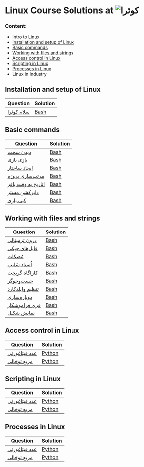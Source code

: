 # Linux Course Solutions at ![کوئرا](https://user-images.githubusercontent.com/49264993/137637114-e0687e95-08eb-4181-98b0-56fe515f6bc7.png)
### Content:
  - Intro to Linux
  - [Installation and setup of Linux](#installation-and-setup-of-linux)
  - [Basic commands](#basic-commands)
  - [Working with files and strings](#working-with-files-and-strings)
  - [Access control in Linux](#access-control-in-linux)
  - [Scripting in Linux](#scripting-in-linux)
  - [Processes in Linux](#processes-in-linux)
  - Linux in Industry



## Installation and setup of Linux
Question | Solution
 --- | ---
[سلام کوئرا](<https://quera.org/college/8903/chapter/32289/lesson/106744/>) | [Bash](https://github.com/MoeeinAali/Quera-College-Linux-Course/blob/main/01-Intro%20to%20Linux/%D8%B3%D9%84%D8%A7%D9%85%20%DA%A9%D9%88%D8%A6%D8%B1%D8%A7.sh) |

## Basic commands
Question | Solution
 --- | ---
[دیدن سخت](https://quera.org/college/8903/chapter/32290/lesson/108595/) | [Bash](https://github.com/MoeeinAali/Quera-College-Linux-Course/blob/main/02-Installation%20and%20setup%20of%20Linux/%D8%AF%DB%8C%D8%AF%D9%86%20%D8%B3%D8%AE%D8%AA.sh) |
[بازی بازی](https://quera.org/college/8903/chapter/32290/lesson/108941/) | [Bash](https://github.com/MoeeinAali/Quera-College-Linux-Course/blob/main/02-Installation%20and%20setup%20of%20Linux/%D8%A8%D8%A7%D8%B2%DB%8C%20%D8%A8%D8%A7%D8%B2%DB%8C.sh) |
[ایجاد ساختار](https://quera.org/college/8903/chapter/32290/lesson/108678/) | [Bash](https://github.com/MoeeinAali/Quera-College-Linux-Course/blob/main/02-Installation%20and%20setup%20of%20Linux/%D8%A7%DB%8C%D8%AC%D8%A7%D8%AF%20%D8%B3%D8%A7%D8%AE%D8%AA%D8%A7%D8%B1.sh) |
[مرتب‌سازی پروژه](https://quera.org/college/8903/chapter/32290/lesson/108885/) | [Bash](https://github.com/MoeeinAali/Quera-College-Linux-Course/blob/main/02-Installation%20and%20setup%20of%20Linux/%D9%85%D8%B1%D8%AA%D8%A8%E2%80%8C%D8%B3%D8%A7%D8%B2%DB%8C%20%D9%BE%D8%B1%D9%88%DA%98%D9%87.sh) |
[تاریخ به وقت باقر!](https://quera.org/college/8903/chapter/32290/lesson/111993/) | [Bash](https://github.com/MoeeinAali/Quera-College-Linux-Course/blob/main/02-Installation%20and%20setup%20of%20Linux/%D8%AA%D8%A7%D8%B1%DB%8C%D8%AE%20%D8%A8%D9%87%20%D9%88%D9%82%D8%AA%20%D8%A8%D8%A7%D9%82%D8%B1!.sh) |
[دایرکشن مستر](https://quera.org/college/8903/chapter/32290/lesson/108006/) | [Bash](https://github.com/MoeeinAali/Quera-College-Linux-Course/blob/main/02-Installation%20and%20setup%20of%20Linux/%D8%AF%D8%A7%DB%8C%D8%B1%DA%A9%D8%B4%D9%86%20%D9%85%D8%B3%D8%AA%D8%B1.sh) |
[کپی بازی](https://quera.org/college/8903/chapter/32290/lesson/111692/) | [Bash](https://github.com/MoeeinAali/Quera-College-Linux-Course/blob/main/02-Installation%20and%20setup%20of%20Linux/%DA%A9%D9%BE%DB%8C%20%D8%A8%D8%A7%D8%B2%DB%8C.sh) |


## Working with files and strings
Question | Solution
 --- | ---
[درون ترمینالی](https://quera.org/college/8903/chapter/32291/lesson/110626/) | [Bash](https://github.com/MoeeinAali/Quera-College-Linux-Course/blob/main/04-Working%20with%20files%20and%20strings/%D8%AF%D8%B1%D9%88%D9%86%20%D8%AA%D8%B1%D9%85%DB%8C%D9%86%D8%A7%D9%84%DB%8C.sh) |
[فایل‌های چپکی](https://quera.org/college/8903/chapter/32291/lesson/110634/) | [Bash](https://github.com/MoeeinAali/Quera-College-Linux-Course/blob/main/04-Working%20with%20files%20and%20strings/%D9%81%D8%A7%DB%8C%D9%84%E2%80%8C%D9%87%D8%A7%DB%8C%20%DA%86%D9%BE%DA%A9%DB%8C.sh) |
[مُصکات](https://quera.org/college/8903/chapter/32291/lesson/111870/) | [Bash](https://github.com/MoeeinAali/Quera-College-Linux-Course/blob/main/04-Working%20with%20files%20and%20strings/%D9%85%D9%8F%D8%B5%DA%A9%D8%A7%D8%AA.sh) |
[اُستاد سَلیب](https://quera.org/college/8903/chapter/32291/lesson/111873/) | [Bash](https://github.com/MoeeinAali/Quera-College-Linux-Course/blob/main/04-Working%20with%20files%20and%20strings/%D8%A7%D9%8F%D8%B3%D8%AA%D8%A7%D8%AF%20%D8%B3%D9%8E%D9%84%DB%8C%D8%A8.sh) |
[کاراگاه گرپجِت](https://quera.org/college/8903/chapter/32291/lesson/111875/) | [Bash](https://github.com/MoeeinAali/Quera-College-Linux-Course/blob/main/04-Working%20with%20files%20and%20strings/%DA%A9%D8%A7%D8%B1%D8%A7%DA%AF%D8%A7%D9%87%20%DA%AF%D8%B1%D9%BE%D8%AC%D9%90%D8%AA.sh) |
[جست‌وجوگر](https://quera.org/college/8903/chapter/32291/lesson/110635/) | [Bash](https://github.com/MoeeinAali/Quera-College-Linux-Course/blob/main/04-Working%20with%20files%20and%20strings/%D8%AC%D8%B3%D8%AA%E2%80%8C%D9%88%D8%AC%D9%88%DA%AF%D8%B1.sh) |
[تنظیم وایلدکارد](https://quera.org/college/8903/chapter/32291/lesson/110583/) | [Bash](https://github.com/MoeeinAali/Quera-College-Linux-Course/blob/main/04-Working%20with%20files%20and%20strings/%D8%AA%D9%86%D8%B8%DB%8C%D9%85%20%D9%88%D8%A7%DB%8C%D9%84%D8%AF%DA%A9%D8%A7%D8%B1%D8%AF.sh) |
[دوباره‌سازی](https://quera.org/college/8903/chapter/32291/lesson/111021/) | [Bash](https://github.com/MoeeinAali/Quera-College-Linux-Course/blob/main/04-Working%20with%20files%20and%20strings/%D8%AF%D9%88%D8%A8%D8%A7%D8%B1%D9%87%E2%80%8C%D8%B3%D8%A7%D8%B2%DB%8C.sh) |
[فری فراموشکار](https://quera.org/college/8903/chapter/32291/lesson/113758/) | [Bash](https://github.com/MoeeinAali/Quera-College-Linux-Course/blob/main/04-Working%20with%20files%20and%20strings/%D9%81%D8%B1%DB%8C%20%D9%81%D8%B1%D8%A7%D9%85%D9%88%D8%B4%DA%A9%D8%A7%D8%B1.sh) |
[نمایش شکیل](https://quera.org/college/8903/chapter/32291/lesson/142790/) | [Bash](https://github.com/MoeeinAali/Quera-College-Linux-Course/blob/main/04-Working%20with%20files%20and%20strings/%D9%86%D9%85%D8%A7%DB%8C%D8%B4%20%D8%B4%DA%A9%DB%8C%D9%84.sh) |



## Access control in Linux
Question | Solution
 --- | ---
[عدد فیثاغورثی](https://b2n.ir/496654) | [Python](Solved/Adaade%20Fisaghooresi) |
[مربع توخالی](https://b2n.ir/106578) | [Python](Solved/Moraba'%20Tookhali) |

## Scripting in Linux

Question | Solution
 --- | ---
[عدد فیثاغورثی](https://b2n.ir/496654) | [Python](Solved/Adaade%20Fisaghooresi) |
[مربع توخالی](https://b2n.ir/106578) | [Python](Solved/Moraba'%20Tookhali) |

## Processes in Linux
Question | Solution
 --- | ---
[عدد فیثاغورثی](https://b2n.ir/496654) | [Python](Solved/Adaade%20Fisaghooresi) |
[مربع توخالی](https://b2n.ir/106578) | [Python](Solved/Moraba'%20Tookhali) |

